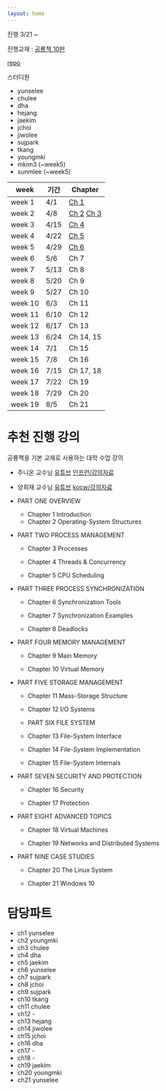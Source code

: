 ```yaml
---
layout: home
---
```


진행 3/21 ~


진행교재 : [공룡책 10판](https://www.os-book.com/OS10/)

[repo](https://github.com/42osStudy/os-study)

스터디원
- yunselee
- chulee
- dha
- hejang
- jaekim
- jchoi
- jiwolee
- sujpark
- tkang
- youngmki
- mkim3 (~week5)
- sunmlee (~week5)

|week|기간|Chapter|
|--|--|--|
| week 1 | 4/1 | [Ch 1](./jekyll/2022-03-21-ch1.html) |
| week 2 | 4/8 | [Ch 2](./jekyll/2022-04-08-ch2.html) [Ch 3](./jekyll/2022-04-08-ch3.html) |
| week 3 | 4/15| [Ch 4](./jekyll/2022-04-15-ch4.html) |
| week 4 | 4/22| [Ch 5](./jekyll/2022-04-22-ch5.html)  |
| week 5 | 4/29|  [Ch 6](./jekyll/2022-04-29-ch6.html) |
| week 6 | 5/6 | Ch 7  |
| week 7 | 5/13| Ch 8  |
| week 8 | 5/20|  Ch 9 |
| week 9 | 5/27| Ch 10 |
| week 10 |6/3  | Ch 11 |
| week 11 | 6/10| Ch 12|
| week 12 | 6/17| Ch 13|
| week 13 | 6/24| Ch 14, 15|
| week 14 | 7/1| Ch 15 |
| week 15 | 7/8| Ch 16|
| week 16 | 7/15| Ch 17, 18|
| week 17 | 7/22| Ch 19|
| week 18 | 7/29| Ch 20|
| week 19 | 8/5| Ch 21|

# 추천 진행 강의

공룡책을 기본 교재로 사용하는 대학 수업 강의

- 주니온 교수님 [유튜브](https://www.youtube.com/playlist?list=PLHqxB9kMLLaOs2BM2KbuvttBYCgDoFm-5)   [인프런/강의자료](https://www.inflearn.com/course/%EC%9A%B4%EC%98%81%EC%B2%B4%EC%A0%9C-%EA%B3%B5%EB%A3%A1%EC%B1%85-%EC%A0%84%EA%B3%B5%EA%B0%95%EC%9D%98)

- 양희재 교수님 [유튜브](https://www.youtube.com/playlist?list=PLK4xviZcdB9ieuusJ5j1UYZMFTuAgZCq8) [kocw/강의자료](http://www.kocw.net/home/search/kemView.do?kemId=978503)

- PART ONE OVERVIEW
  - Chapter 1 Introduction
  - Chapter 2 Operating-System Structures
  
- PART TWO PROCESS MANAGEMENT

  - Chapter 3 Processes
  - Chapter 4 Threads & Concurrency

  - Chapter 5 CPU Scheduling

- PART THREE PROCESS SYNCHRONIZATION

    - Chapter 6 Synchronization Tools

    - Chapter 7 Synchronization Examples

    - Chapter 8 Deadlocks

- PART FOUR MEMORY MANAGEMENT

  - Chapter 9 Main Memory

  - Chapter 10 Virtual Memory

- PART FIVE STORAGE MANAGEMENT

  - Chapter 11 Mass-Storage Structure

  - Chapter 12 I/O Systems

  - PART SIX FILE SYSTEM

  - Chapter 13 File-System Interface

  - Chapter 14 File-System Implementation

  - Chapter 15 File-System Internals

- PART SEVEN SECURITY AND PROTECTION

  - Chapter 16 Security

  - Chapter 17 Protection

- PART EIGHT ADVANCED TOPICS

  - Chapter 18 Virtual Machines

  - Chapter 19 Networks and Distributed Systems

- PART NINE CASE STUDIES

  - Chapter 20 The Linux System

  - Chapter 21 Windows 10


# 담당파트

- ch1 yunselee
- ch2 youngmki
- ch3 chulee
- ch4 dha
- ch5 jaekim
- ch6 yunselee
- ch7 sujpark
- ch8 jchoi
- ch9 sujpark
- ch10 tkang
- ch11 chulee
- ch12 -
- ch13 hejang
- ch14 jiwolee
- ch15  jchoi
- ch16 dha
- ch17 -
- ch18 -
- ch19 jaekim
- ch20 youngmki
- ch21 yunselee
